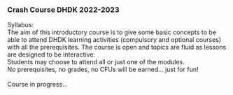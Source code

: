 ### Crash Course DHDK 2022-2023
Syllabus:\
The aim of this introductory course is to give some basic concepts to be able to attend DHDK learning activities (compulsory and optional courses) with all the prerequisites. The course is open and topics are fluid as lessons are designed to be interactive.<br>
Students may choose to attend all or just one of the modules.<br>
No prerequisites, no grades, no CFUs will be earned… just for fun!<br>
<br>
Course in progress...
 
